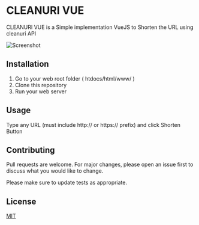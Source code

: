 # CLEANURI VUE

CLEANURI VUE is a Simple implementation VueJS to Shorten the URL using cleanuri API

![`Screenshot`](https://i.ibb.co/kmWKz9v/screenshot.png)

## Installation

1. Go to your web root folder ( htdocs/html/www/ )
2. Clone this repository
3. Run your web server

## Usage

Type any URL (must include http:// or https:// prefix) and click Shorten Button

## Contributing
Pull requests are welcome. For major changes, please open an issue first to discuss what you would like to change.

Please make sure to update tests as appropriate.

## License
[MIT](https://choosealicense.com/licenses/mit/)